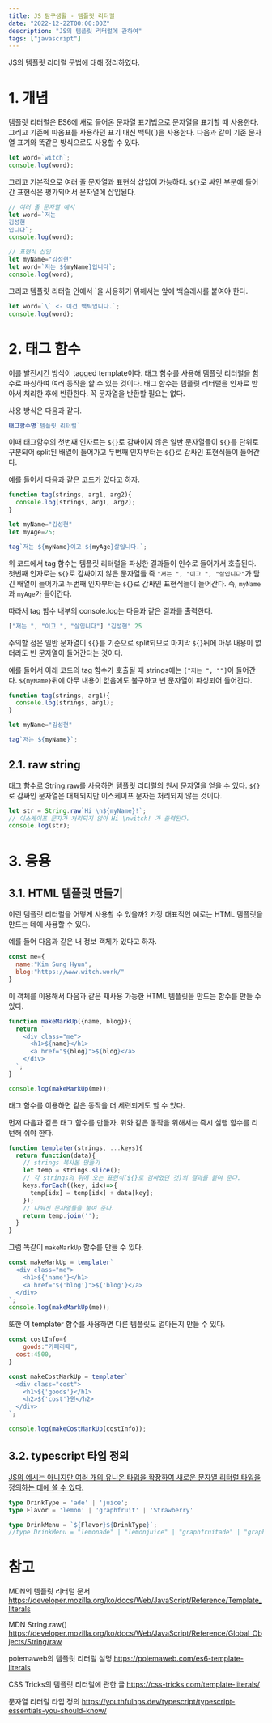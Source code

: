 ```yaml
---
title: JS 탐구생활 - 템플릿 리터럴
date: "2022-12-22T00:00:00Z"
description: "JS의 템플릿 리터럴에 관하여"
tags: ["javascript"]
---
```


JS의 템플릿 리터럴 문법에 대해 정리하였다.

# 1. 개념

템플릿 리터럴은 ES6에 새로 들어온 문자열 표기법으로 문자열을 표기할 때 사용한다. 그리고 기존에 따옴표를 사용하던 표기 대신 백틱(`)을 사용한다. 다음과 같이 기존 문자열 표기와 똑같은 방식으로도 사용할 수 있다.

```js
let word=`witch`;
console.log(word);
```

그리고 기본적으로 여러 줄 문자열과 표현식 삽입이 가능하다. `${}`로 싸인 부분에 들어간 표현식은 평가되어서 문자열에 삽입된다.

```js
// 여러 줄 문자열 예시
let word=`저는
김성현
입니다`;
console.log(word);

// 표현식 삽입
let myName="김성현"
let word=`저는 ${myName}입니다`;
console.log(word);
```

그리고 템플릿 리터럴 안에서 `을 사용하기 위해서는 앞에 백슬래시를 붙여야 한다.

```js
let word=`\` <- 이건 백틱입니다.`;
console.log(word);
```

# 2. 태그 함수

이를 발전시킨 방식이 tagged template이다. 태그 함수를 사용해 템플릿 리터럴을 함수로 파싱하여 여러 동작을 할 수 있는 것이다. 태그 함수는 템플릿 리터럴을 인자로 받아서 처리한 후에 반환한다. 꼭 문자열을 반환할 필요는 없다.

사용 방식은 다음과 같다.

```js
태그함수명`템플릿 리터럴`
```

이때 태그함수의 첫번째 인자로는 `${}`로 감싸이지 않은 일반 문자열들이 `${}`를 단위로 구분되어 split된 배열이 들어가고 두번째 인자부터는 `${}`로 감싸인 표현식들이 들어간다.

예를 들어서 다음과 같은 코드가 있다고 하자.

```js
function tag(strings, arg1, arg2){
  console.log(strings, arg1, arg2);
}

let myName="김성현"
let myAge=25;

tag`저는 ${myName}이고 ${myAge}살입니다.`;
```

위 코드에서 tag 함수는 템플릿 리터럴을 파싱한 결과들이 인수로 들어가서 호출된다. 첫번째 인자로는 `${}`로 감싸이지 않은 문자열들 즉 `"저는 ", "이고 ", "살입니다"`가 담긴 배열이 들어가고 두번째 인자부터는 `${}`로 감싸인 표현식들이 들어간다. 즉, `myName`과 `myAge`가 들어간다.

따라서 tag 함수 내부의 console.log는 다음과 같은 결과를 출력한다.

```js
["저는 ", "이고 ", "살입니다"] "김성현" 25
```
주의할 점은 일반 문자열이 `${}`를 기준으로 split되므로 마지막 `${}`뒤에 아무 내용이 없더라도 빈 문자열이 들어간다는 것이다. 

예를 들어서 아래 코드의 tag 함수가 호출될 때 strings에는 `["저는 ", ""]`이 들어간다. `${myName}`뒤에 아무 내용이 없음에도 불구하고 빈 문자열이 파싱되어 들어간다.

```js
function tag(strings, arg1){
  console.log(strings, arg1);
}

let myName="김성현"

tag`저는 ${myName}`;
```

## 2.1. raw string

태그 함수로 String.raw를 사용하면 템플릿 리터럴의 원시 문자열을 얻을 수 있다. `${}`로 감싸인 문자열은 대체되지만 이스케이프 문자는 처리되지 않는 것이다.

```js
let str = String.raw`Hi \n${myName}!`;
// 이스케이프 문자가 처리되지 않아 Hi \nwitch! 가 출력된다.
console.log(str);
```

# 3. 응용

## 3.1. HTML 템플릿 만들기

이런 템플릿 리터럴을 어떻게 사용할 수 있을까? 가장 대표적인 예로는 HTML 템플릿을 만드는 데에 사용할 수 있다.

예를 들어 다음과 같은 내 정보 객체가 있다고 하자.

```js
const me={
  name:"Kim Sung Hyun",
  blog:"https://www.witch.work/"
}
```

이 객체를 이용해서 다음과 같은 재사용 가능한 HTML 템플릿을 만드는 함수를 만들 수 있다. 

```js
function makeMarkUp({name, blog}){
  return `
    <div class="me">
      <h1>${name}</h1>
      <a href="${blog}">${blog}</a>
    </div>
  `;
}

console.log(makeMarkUp(me));
```

태그 함수를 이용하면 같은 동작을 더 세련되게도 할 수 있다. 

먼저 다음과 같은 태그 함수를 만들자. 위와 같은 동작을 위해서는 즉시 실행 함수를 리턴해 줘야 한다. 

```js
function templater(strings, ...keys){
  return function(data){
    // strings 복사본 만들기
    let temp = strings.slice();
    // 각 strings의 뒤에 오는 표현식(${}로 감싸였던 것)의 결과를 붙여 준다. 
    keys.forEach((key, idx)=>{
      temp[idx] = temp[idx] + data[key];
    });
    // 나눠진 문자열들을 붙여 준다.
    return temp.join('');
  }
}
```

그럼 똑같이 `makeMarkUp` 함수를 만들 수 있다. 

```js
const makeMarkUp = templater`
  <div class="me">
    <h1>${'name'}</h1>
    <a href="${'blog'}">${'blog'}</a>
  </div>
`;
console.log(makeMarkUp(me));
``` 

또한 이 templater 함수를 사용하면 다른 템플릿도 얼마든지 만들 수 있다.

```js
const costInfo={
	goods:"카페라떼",
  cost:4500,
}

const makeCostMarkUp = templater`
  <div class="cost">
    <h1>${'goods'}</h1>
    <h2>${'cost'}원</h2>
  </div>
`;

console.log(makeCostMarkUp(costInfo));
```

## 3.2. typescript 타입 정의

[JS의 예시는 아니지만 여러 개의 유니온 타입을 확장하여 새로운 문자열 리터럴 타입을 정의하는 데에 쓸 수 있다.](https://youthfulhps.dev/typescript/typescript-essentials-you-should-know/#9-%ED%83%80%EC%9E%85-%EC%84%A0%EC%96%B8%EB%8F%84-dry-%EC%9B%90%EC%B9%99%EC%9D%84-%EC%A4%80%EC%88%98%ED%95%B4%EC%95%BC-%ED%95%9C%EB%8B%A4)

```ts
type DrinkType = 'ade' | 'juice';
type Flavor = 'lemon' | 'graphfruit' | 'Strawberry'

type DrinkMenu = `${Flavor}${DrinkType}`;
//type DrinkMenu = "lemonade" | "lemonjuice" | "graphfruitade" | "graphfruitjuice" | "Strawberryade" | "Strawberryjuice"
```

# 참고

MDN의 템플릿 리터럴 문서 https://developer.mozilla.org/ko/docs/Web/JavaScript/Reference/Template_literals

MDN String.raw() https://developer.mozilla.org/ko/docs/Web/JavaScript/Reference/Global_Objects/String/raw

poiemaweb의 템플릿 리터럴 설명 https://poiemaweb.com/es6-template-literals

CSS Tricks의 템플릿 리터럴에 관한 글 https://css-tricks.com/template-literals/

문자열 리터럴 타입 정의 https://youthfulhps.dev/typescript/typescript-essentials-you-should-know/
